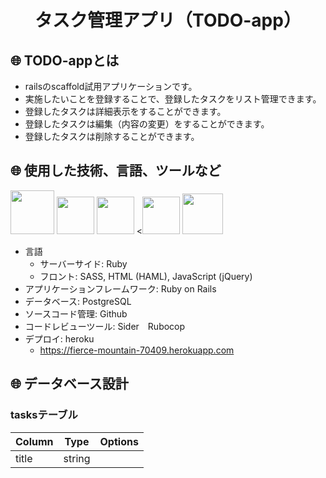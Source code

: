 <h1 align="center">タスク管理アプリ（TODO-app）</h1>

## :globe_with_meridians: TODO-appとは
- railsのscaffold試用アプリケーションです。
- 実施したいことを登録することで、登録したタスクをリスト管理できます。
- 登録したタスクは詳細表示をすることができます。
- 登録したタスクは編集（内容の変更）をすることができます。
- 登録したタスクは削除することができます。

## :globe_with_meridians: 使用した技術、言語、ツールなど
<a><img src="https://user-images.githubusercontent.com/39142850/71774533-1ddf1780-2fb4-11ea-8560-753bed352838.png" width="70px;" /></a> <!-- rubyのロゴ -->
<a><img src="https://user-images.githubusercontent.com/39142850/71774548-731b2900-2fb4-11ea-99ba-565546c5acb4.png" height="60px;" /></a> <!-- RubyOnRailsのロゴ -->
<a><img src="https://user-images.githubusercontent.com/39142850/71774618-b32edb80-2fb5-11ea-9050-d5929a49e9a5.png" height="60px;" /></a> <!-- Hamlのロゴ -->
<a><<img src="https://user-images.githubusercontent.com/39142850/71774644-115bbe80-2fb6-11ea-822c-568eabde5228.png" height="60px" /></a> <!-- Scssのロゴ -->
<a><img src="https://user-images.githubusercontent.com/39142850/71774768-d064a980-2fb7-11ea-88ad-4562c59470ae.png" height="65px;" /></a> <!-- jQueryのロゴ -->

- 言語
    - サーバーサイド: Ruby
    - フロント: SASS, HTML (HAML), JavaScript (jQuery)
- アプリケーションフレームワーク: Ruby on Rails
- データベース: PostgreSQL
- ソースコード管理: Github
- コードレビューツール: Sider　Rubocop
- デプロイ: heroku 
    - https://fierce-mountain-70409.herokuapp.com

## :globe_with_meridians: データベース設計
### tasksテーブル
|Column|Type|Options|
|------|----|-------|
|title|string||
